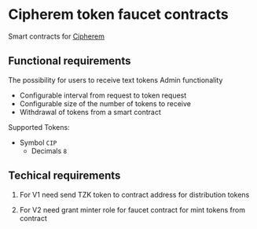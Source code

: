 # Cipherem token faucet contracts

Smart contracts for [Cipherem](https:/cipherem.com)

## Functional requirements
The possibility for users to receive text tokens
Admin functionality
* Configurable interval from request to token request
* Configurable size of the number of tokens to receive
* Withdrawal of tokens from a smart contract


Supported Tokens:
- Symbol `CIP`
  - Decimals `8`

## Techical requirements
1. For V1 need send TZK token to contract address for distribution tokens

2. For V2 need grant minter role for faucet contract for mint tokens from contract

